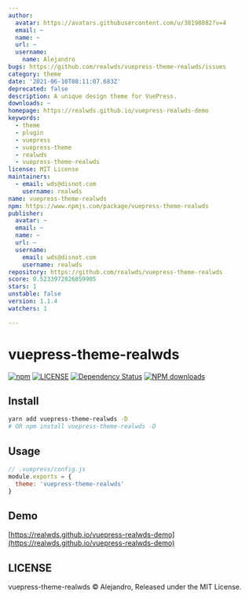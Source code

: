 ```yaml
---
author:
  avatar: https://avatars.githubusercontent.com/u/38198082?v=4
  email: ~
  name: ~
  url: ~
  username:
    name: Alejandro
bugs: https://github.com/realwds/vuepress-theme-realwds/issues
category: theme
date: '2021-06-10T08:11:07.683Z'
deprecated: false
description: A unique design theme for VuePress.
downloads: ~
homepage: https://realwds.github.io/vuepress-realwds-demo
keywords:
  - theme
  - plugin
  - vuepress
  - vuepress-theme
  - realwds
  - vuepress-theme-realwds
license: MIT License
maintainers:
  - email: wds@disnot.com
    username: realwds
name: vuepress-theme-realwds
npm: https://www.npmjs.com/package/vuepress-theme-realwds
publisher:
  avatar: ~
  email: ~
  name: ~
  url: ~
  username:
    email: wds@disnot.com
    username: realwds
repository: https://github.com/realwds/vuepress-theme-realwds
score: 0.5233972826859905
stars: 1
unstable: false
version: 1.1.4
watchers: 1

---
```


# vuepress-theme-realwds

[![npm](https://img.shields.io/npm/v/vuepress-theme-realwds.svg)](https://www.npmjs.com/package/vuepress-theme-realwds)
[![LICENSE](https://img.shields.io/npm/l/vuepress-theme-realwds.svg)](https://github.com/realwds/vuepress-theme-realwds/blob/master/LICENSE)
[![Dependency Status](https://david-dm.org/realwds/vuepress-theme-realwds.svg?theme=shields.io)](https://david-dm.org/realwds/vuepress-theme-realwds)
[![NPM downloads](https://badgen.net/npm/dm/vuepress-theme-realwds)](https://npmjs.com/package/vuepress-theme-realwds)


## Install

``` sh
yarn add vuepress-theme-realwds -D
# OR npm install vuepress-theme-realwds -D
```

## Usage

``` js
// .vuepress/config.js
module.exports = {
  theme: 'vuepress-theme-realwds'
}
```

## Demo

[https://realwds.github.io/vuepress-realwds-demo](https://realwds.github.io/vuepress-realwds-demo)

## LICENSE

vuepress-theme-realwds © Alejandro, Released under the MIT License.
